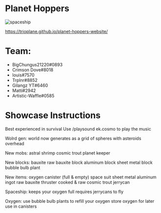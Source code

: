# Planet Hoppers 
![spaceship](https://user-images.githubusercontent.com/31514218/180110269-f816a150-6d1e-4572-a8bd-81b4f7b94d22.gif)


https://trioplane.github.io/planet-hoppers-website/

# Team:
- BigChungus21220#0893
- Crimson Dove#8018
- louis#7570
- Trplnr#8852
- Gilangz YT#6460
- Matti#2942
- Artistic-Waffle#0585

# Showcase Instructions
Best experienced in survival
Use /playsound ek.cosmo to play the music

Wolrd gen:
world now generates as a grid of spheres with asteroids overhead

New mobs:
astral shrimp
cosmic trout
planet keeper

New blocks:
bauxite
raw bauxite block
aluminum block
sheet metal block
bubble bulb plant

New items:
oxygen canister (full & empty)
space suit
sheet metal
aluminum ingot
raw bauxite
thruster
cooked & raw cosmic trout
jerrycan

Spaceship:
keeps your oxygen full
requires jerrycans to fly

Oxygen:
use bubble bulb plants to refill your oxygen
store oxygen for later use in canisters

